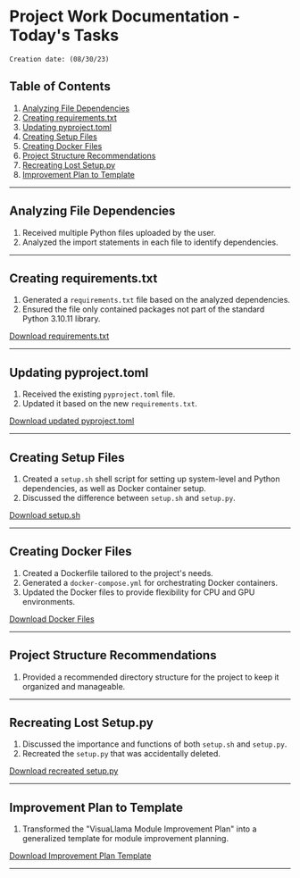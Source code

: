 # Project Work Documentation - Today's Tasks

`Creation date: (08/30/23)`

## Table of Contents

1. [Analyzing File Dependencies](#analyzing-file-dependencies)
2. [Creating requirements.txt](#creating-requirementstxt)
3. [Updating pyproject.toml](#updating-pyprojecttoml)
4. [Creating Setup Files](#creating-setup-files)
5. [Creating Docker Files](#creating-docker-files)
6. [Project Structure Recommendations](#project-structure-recommendations)
7. [Recreating Lost Setup.py](#recreating-lost-setuppy)
8. [Improvement Plan to Template](#improvement-plan-to-template)

---

## Analyzing File Dependencies

1. Received multiple Python files uploaded by the user.
2. Analyzed the import statements in each file to identify dependencies.

---

## Creating requirements.txt

1. Generated a `requirements.txt` file based on the analyzed dependencies.
2. Ensured the file only contained packages not part of the standard Python 3.10.11 library.

[Download requirements.txt](#)

---

## Updating pyproject.toml

1. Received the existing `pyproject.toml` file.
2. Updated it based on the new `requirements.txt`.

[Download updated pyproject.toml](#)

---

## Creating Setup Files

1. Created a `setup.sh` shell script for setting up system-level and Python dependencies, as well as Docker container setup.
2. Discussed the difference between `setup.sh` and `setup.py`.

[Download setup.sh](#)

---

## Creating Docker Files

1. Created a Dockerfile tailored to the project's needs.
2. Generated a `docker-compose.yml` for orchestrating Docker containers.
3. Updated the Docker files to provide flexibility for CPU and GPU environments.

[Download Docker Files](#)

---

## Project Structure Recommendations

1. Provided a recommended directory structure for the project to keep it organized and manageable.

---

## Recreating Lost Setup.py

1. Discussed the importance and functions of both `setup.sh` and `setup.py`.
2. Recreated the `setup.py` that was accidentally deleted.

[Download recreated setup.py](#)

---

## Improvement Plan to Template

1. Transformed the "VisuaLlama Module Improvement Plan" into a generalized template for module improvement planning.

[Download Improvement Plan Template](#)

---
